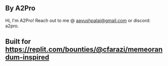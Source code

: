 ## By A2Pro 
Hi, I'm A2Pro! Reach out to me @ aayushpalai@gmail.com or discord: a2pro. 
## Built for https://replit.com/bounties/@cfarazi/memeorandum-inspired
